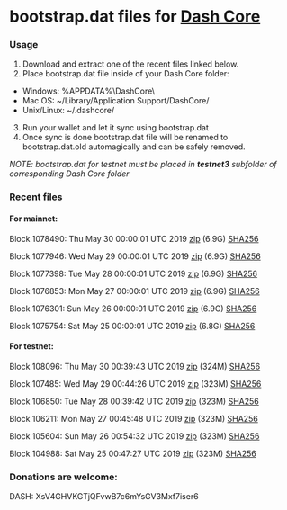 # bootstrap.dat files for [Dash Core](https://www.dash.org)

### Usage

1. Download and extract one of the recent files linked below.
2. Place bootstrap.dat file inside of your Dash Core folder:
 - Windows: %APPDATA%\DashCore\
 - Mac OS: ~/Library/Application Support/DashCore/
 - Unix/Linux: ~/.dashcore/
3. Run your wallet and let it sync using bootstrap.dat
4. Once sync is done bootstrap.dat file will be renamed to bootstrap.dat.old automagically and can be safely removed.

_NOTE: bootstrap.dat for testnet must be placed in **testnet3** subfolder of corresponding Dash Core folder_

### Recent files

#### For mainnet:

Block 1078490: Thu May 30 00:00:01 UTC 2019 [zip](https://dash-bootstrap.ams3.digitaloceanspaces.com/mainnet/2019-05-30/bootstrap.dat.zip) (6.9G) [SHA256](https://dash-bootstrap.ams3.digitaloceanspaces.com/mainnet/2019-05-30/sha256.txt)

Block 1077946: Wed May 29 00:00:01 UTC 2019 [zip](https://dash-bootstrap.ams3.digitaloceanspaces.com/mainnet/2019-05-29/bootstrap.dat.zip) (6.9G) [SHA256](https://dash-bootstrap.ams3.digitaloceanspaces.com/mainnet/2019-05-29/sha256.txt)

Block 1077398: Tue May 28 00:00:01 UTC 2019 [zip](https://dash-bootstrap.ams3.digitaloceanspaces.com/mainnet/2019-05-28/bootstrap.dat.zip) (6.9G) [SHA256](https://dash-bootstrap.ams3.digitaloceanspaces.com/mainnet/2019-05-28/sha256.txt)

Block 1076853: Mon May 27 00:00:01 UTC 2019 [zip](https://dash-bootstrap.ams3.digitaloceanspaces.com/mainnet/2019-05-27/bootstrap.dat.zip) (6.9G) [SHA256](https://dash-bootstrap.ams3.digitaloceanspaces.com/mainnet/2019-05-27/sha256.txt)

Block 1076301: Sun May 26 00:00:01 UTC 2019 [zip](https://dash-bootstrap.ams3.digitaloceanspaces.com/mainnet/2019-05-26/bootstrap.dat.zip) (6.9G) [SHA256](https://dash-bootstrap.ams3.digitaloceanspaces.com/mainnet/2019-05-26/sha256.txt)

Block 1075754: Sat May 25 00:00:01 UTC 2019 [zip](https://dash-bootstrap.ams3.digitaloceanspaces.com/mainnet/2019-05-25/bootstrap.dat.zip) (6.8G) [SHA256](https://dash-bootstrap.ams3.digitaloceanspaces.com/mainnet/2019-05-25/sha256.txt)


#### For testnet:

Block 108096: Thu May 30 00:39:43 UTC 2019 [zip](https://dash-bootstrap.ams3.digitaloceanspaces.com/testnet/2019-05-30/bootstrap.dat.zip) (324M) [SHA256](https://dash-bootstrap.ams3.digitaloceanspaces.com/testnet/2019-05-30/sha256.txt)

Block 107485: Wed May 29 00:44:26 UTC 2019 [zip](https://dash-bootstrap.ams3.digitaloceanspaces.com/testnet/2019-05-29/bootstrap.dat.zip) (323M) [SHA256](https://dash-bootstrap.ams3.digitaloceanspaces.com/testnet/2019-05-29/sha256.txt)

Block 106850: Tue May 28 00:39:42 UTC 2019 [zip](https://dash-bootstrap.ams3.digitaloceanspaces.com/testnet/2019-05-28/bootstrap.dat.zip) (323M) [SHA256](https://dash-bootstrap.ams3.digitaloceanspaces.com/testnet/2019-05-28/sha256.txt)

Block 106211: Mon May 27 00:45:48 UTC 2019 [zip](https://dash-bootstrap.ams3.digitaloceanspaces.com/testnet/2019-05-27/bootstrap.dat.zip) (323M) [SHA256](https://dash-bootstrap.ams3.digitaloceanspaces.com/testnet/2019-05-27/sha256.txt)

Block 105604: Sun May 26 00:54:32 UTC 2019 [zip](https://dash-bootstrap.ams3.digitaloceanspaces.com/testnet/2019-05-26/bootstrap.dat.zip) (323M) [SHA256](https://dash-bootstrap.ams3.digitaloceanspaces.com/testnet/2019-05-26/sha256.txt)

Block 104988: Sat May 25 00:47:27 UTC 2019 [zip](https://dash-bootstrap.ams3.digitaloceanspaces.com/testnet/2019-05-25/bootstrap.dat.zip) (323M) [SHA256](https://dash-bootstrap.ams3.digitaloceanspaces.com/testnet/2019-05-25/sha256.txt)


### Donations are welcome:

DASH: XsV4GHVKGTjQFvwB7c6mYsGV3Mxf7iser6
